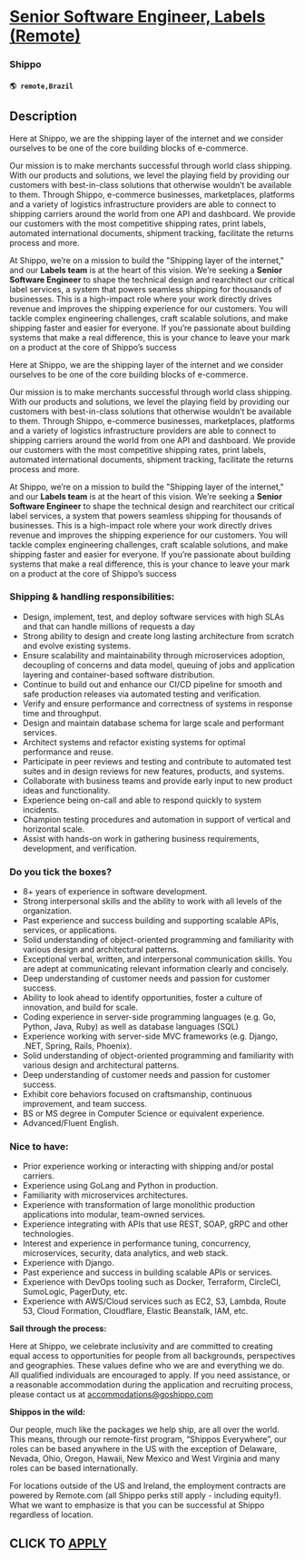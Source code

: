 # [Senior Software Engineer, Labels (Remote)](https://www.remotewlb.com/apply/senior-software-engineer-labels-remote)  
### Shippo  
#### `🌎 remote,Brazil`  

## Description

Here at Shippo, we are the shipping layer of the internet and we consider ourselves to be one of the core building blocks of e-commerce.

Our mission is to make merchants successful through world class shipping. With our products and solutions, we level the playing field by providing our customers with best-in-class solutions that otherwise wouldn’t be available to them. Through Shippo, e-commerce businesses, marketplaces, platforms and a variety of logistics infrastructure providers are able to connect to shipping carriers around the world from one API and dashboard. We provide our customers with the most competitive shipping rates, print labels, automated international documents, shipment tracking, facilitate the returns process and more.

  

At Shippo, we’re on a mission to build the "Shipping layer of the internet," and our **Labels team** is at the heart of this vision. We’re seeking a **Senior Software Engineer** to shape the technical design and rearchitect our critical label services, a system that powers seamless shipping for thousands of businesses. This is a high-impact role where your work directly drives revenue and improves the shipping experience for our customers. You will tackle complex engineering challenges, craft scalable solutions, and make shipping faster and easier for everyone. If you’re passionate about building systems that make a real difference, this is your chance to leave your mark on a product at the core of Shippo’s success

  

  

Here at Shippo, we are the shipping layer of the internet and we consider ourselves to be one of the core building blocks of e-commerce.

Our mission is to make merchants successful through world class shipping. With our products and solutions, we level the playing field by providing our customers with best-in-class solutions that otherwise wouldn’t be available to them. Through Shippo, e-commerce businesses, marketplaces, platforms and a variety of logistics infrastructure providers are able to connect to shipping carriers around the world from one API and dashboard. We provide our customers with the most competitive shipping rates, print labels, automated international documents, shipment tracking, facilitate the returns process and more.

  

At Shippo, we’re on a mission to build the "Shipping layer of the internet," and our **Labels team** is at the heart of this vision. We’re seeking a **Senior Software Engineer** to shape the technical design and rearchitect our critical label services, a system that powers seamless shipping for thousands of businesses. This is a high-impact role where your work directly drives revenue and improves the shipping experience for our customers. You will tackle complex engineering challenges, craft scalable solutions, and make shipping faster and easier for everyone. If you’re passionate about building systems that make a real difference, this is your chance to leave your mark on a product at the core of Shippo’s success

  

  

### Shipping & handling responsibilities:

* Design, implement, test, and deploy software services with high SLAs and that can handle millions of requests a day
* Strong ability to design and create long lasting architecture from scratch and evolve existing systems.
* Ensure scalability and maintainability through microservices adoption, decoupling of concerns and data model, queuing of jobs and application layering and container-based software distribution.
* Continue to build out and enhance our CI/CD pipeline for smooth and safe production releases via automated testing and verification.
* Verify and ensure performance and correctness of systems in response time and throughput.
* Design and maintain database schema for large scale and performant services.
* Architect systems and refactor existing systems for optimal performance and reuse.
* Participate in peer reviews and testing and contribute to automated test suites and in design reviews for new features, products, and systems.
* Collaborate with business teams and provide early input to new product ideas and functionality.
* Experience being on-call and able to respond quickly to system incidents.
* Champion testing procedures and automation in support of vertical and horizontal scale. 
* Assist with hands-on work in gathering business requirements, development, and verification.

  

### Do you tick the boxes?

* 8+ years of experience in software development.
* Strong interpersonal skills and the ability to work with all levels of the organization.
* Past experience and success building and supporting scalable APIs, services, or applications.
* Solid understanding of object-oriented programming and familiarity with various design and architectural patterns.
* Exceptional verbal, written, and interpersonal communication skills. You are adept at communicating relevant information clearly and concisely.
* Deep understanding of customer needs and passion for customer success.
* Ability to look ahead to identify opportunities, foster a culture of innovation, and build for scale.
* Coding experience in server-side programming languages (e.g. Go, Python, Java, Ruby) as well as database languages (SQL)
* Experience working with server-side MVC frameworks (e.g. Django, .NET, Spring, Rails, Phoenix).
* Solid understanding of object-oriented programming and familiarity with various design and architectural patterns.
* Deep understanding of customer needs and passion for customer success.
* Exhibit core behaviors focused on craftsmanship, continuous improvement, and team success.
* BS or MS degree in Computer Science or equivalent experience.
* Advanced/Fluent English.

  

### Nice to have:

* Prior experience working or interacting with shipping and/or postal carriers.
* Experience using GoLang and Python in production.
* Familiarity with microservices architectures.
* Experience with transformation of large monolithic production applications into modular, team-owned services.
* Experience integrating with APIs that use REST, SOAP, gRPC and other technologies.
* Interest and experience in performance tuning, concurrency, microservices, security, data analytics, and web stack.
* Experience with Django.
* Past experience and success in building scalable APIs or services.
* Experience with DevOps tooling such as Docker, Terraform, CircleCI, SumoLogic, PagerDuty, etc.
* Experience with AWS/Cloud services such as EC2, S3, Lambda, Route 53, Cloud Formation, Cloudflare, Elastic Beanstalk, IAM, etc.

  

 **Sail through the process:**

Here at Shippo, we celebrate inclusivity and are committed to creating equal access to opportunities for people from all backgrounds, perspectives and geographies. These values define who we are and everything we do. All qualified individuals are encouraged to apply. If you need assistance, or a reasonable accommodation during the application and recruiting process, please contact us at accommodations@goshippo.com

  

 **Shippos in the wild:**

Our people, much like the packages we help ship, are all over the world. This means, through our remote-first program, “Shippos Everywhere”, our roles can be based anywhere in the US with the exception of Delaware, Nevada, Ohio, Oregon, Hawaii, New Mexico and West Virginia and many roles can be based internationally.

For locations outside of the US and Ireland, the employment contracts are powered by Remote.com (all Shippo perks still apply - including equity!). What we want to emphasize is that you can be successful at Shippo regardless of location.

  
## CLICK TO [APPLY](https://www.remotewlb.com/apply/senior-software-engineer-labels-remote)


